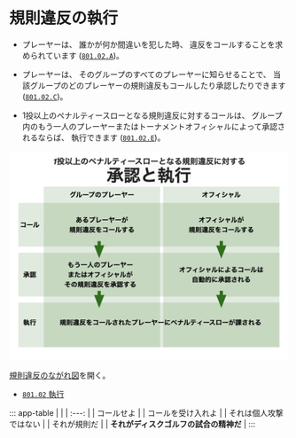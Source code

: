 # 規則違反の執行

* プレーヤーは、
誰かが何か間違いを犯した時、
違反をコールすることを求められています
([`801.02.A`](80102))。

* プレーヤーは、
そのグループのすべてのプレーヤーに知らせることで、
当該グループのどのプレーヤーの規則違反もコールしたり承認したりできます
([`801.02.C`](80102))。

* 1投以上のペナルティースローとなる規則違反に対するコールは、
グループ内のもう一人のプレーヤーまたはトーナメントオフィシャルによって承認されるならば、
執行できます
([`801.02.E`](80102))。

![規則違反のながれ図](assets/img/enforcement.png)

[規則違反のながれ図](https://jpdga-shizuoka.github.io/rules/assets/img/enforcement.png)を開く。

* [`801.02` 執行](80102)

::: app-table
|   |
| :---: |
| コールせよ |
| コールを受け入れよ |
| それは個人攻撃ではない |
| それが規則だ |
| **それがディスクゴルフの試合の精神だ** |
:::
